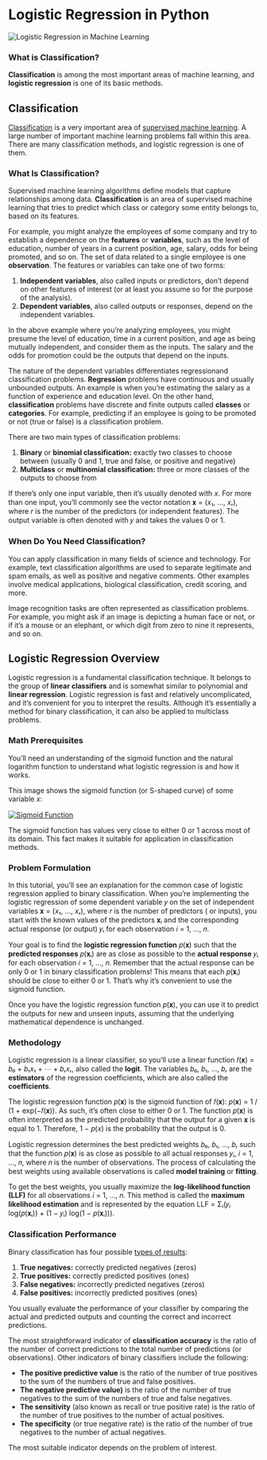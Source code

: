 
# Logistic Regression in Python

![Logistic Regression in Machine Learning](https://www.mindsmapped.com/wp-content/uploads/2020/06/Logistic-Regression-in-Python.png)

### What is Classification?
**Classification**  is among the most important areas of machine learning, and  **logistic regression**  is one of its basic methods. 

## Classification[](https://realpython.com/logistic-regression-python/#classification "Permanent link")

[Classification](https://en.wikipedia.org/wiki/Statistical_classification)  is a very important area of  [supervised machine learning](https://en.wikipedia.org/wiki/Supervised_learning). A large number of important machine learning problems fall within this area. There are many classification methods, and logistic regression is one of them.


### What Is Classification?

Supervised machine learning algorithms define models that capture relationships among data.  **Classification**  is an area of supervised machine learning that tries to predict which class or category some entity belongs to, based on its features.

For example, you might analyze the employees of some company and try to establish a dependence on the  **features**  or  **variables**, such as the level of education, number of years in a current position, age, salary, odds for being promoted, and so on. The set of data related to a single employee is one  **observation**. The features or  variables can take one of two forms:

1.  **Independent variables**, also called inputs or predictors, don’t depend on other features of interest (or at least you assume so for the purpose of the analysis).
2.  **Dependent variables**, also called outputs or responses, depend on the independent variables.

In the above example where you’re analyzing employees, you might presume the level of education, time in a current position, and age as being mutually independent, and consider them as the inputs. The salary and the odds for promotion could be the outputs that depend on the inputs.

The nature of the dependent variables differentiates regressionand classification problems.  **Regression**  problems have continuous and usually unbounded outputs. An example is when you’re estimating the salary as a function of experience and education level. On the other hand,  **classification**  problems have discrete and finite outputs called  **classes**  or  **categories**. For example, predicting if an employee is going to be promoted or not (true or false) is a classification problem.

There are two main types of classification problems:

1.  **Binary**  or  **binomial classification:**  exactly two classes to choose between (usually 0 and 1, true and false, or positive and negative)
2.  **Multiclass**  or  **multinomial classification:**  three or more classes of the outputs to choose from

If there’s only one input variable, then it’s usually denoted with 𝑥. For more than one input, you’ll commonly see the vector notation 𝐱 = (𝑥₁, …, 𝑥ᵣ), where 𝑟 is the number of the predictors (or independent features). The output variable is often denoted with 𝑦 and takes the values 0 or 1.

### When Do You Need Classification?
You can apply classification in many fields of science and technology. For example, text classification algorithms are used to separate legitimate and spam emails, as well as positive and negative comments. Other examples involve medical applications, biological classification, credit scoring, and more.

Image recognition tasks are often represented as classification problems. For example, you might ask if an image is depicting a human face or not, or if it’s a mouse or an elephant, or which digit from zero to nine it represents, and so on. 

## Logistic Regression Overview[](https://realpython.com/logistic-regression-python/#logistic-regression-overview "Permanent link")

Logistic regression is a fundamental classification technique. It belongs to the group of  **linear classifiers**  and is somewhat similar to polynomial and  **linear regression**. Logistic regression is fast and relatively uncomplicated, and it’s convenient for you to interpret the results. Although it’s essentially a method for binary classification, it can also be applied to multiclass problems.

### Math Prerequisites[](https://realpython.com/logistic-regression-python/#logistic-regression-overview "Permanent link")


You’ll need an understanding of the  sigmoid function and the  natural logarithm function to understand what logistic regression is and how it works.

This image shows the sigmoid function (or S-shaped curve) of some variable 𝑥:

[![Sigmoid Function](https://files.realpython.com/media/log-reg-1.e32deaa7cbac.png)](https://files.realpython.com/media/log-reg-1.e32deaa7cbac.png)

The sigmoid function has values very close to either 0 or 1 across most of its domain. This fact makes it suitable for application in classification methods.

### Problem Formulation

In this tutorial, you’ll see an explanation for the common case of logistic regression applied to binary classification. When you’re implementing the logistic regression of some dependent variable 𝑦 on the set of independent variables 𝐱 = (𝑥₁, …, 𝑥ᵣ), where 𝑟 is the number of predictors ( or inputs), you start with the known values of the predictors 𝐱ᵢ and the corresponding actual response (or output) 𝑦ᵢ for each observation 𝑖 = 1, …, 𝑛.

Your goal is to find the  **logistic regression function**  𝑝(𝐱) such that the  **predicted responses**  𝑝(𝐱ᵢ) are as close as possible to the  **actual response**  𝑦ᵢ for each observation 𝑖 = 1, …, 𝑛. Remember that the actual response can be only 0 or 1 in binary classification problems! This means that each 𝑝(𝐱ᵢ) should be close to either 0 or 1. That’s why it’s convenient to use the sigmoid function.

Once you have the logistic regression function 𝑝(𝐱), you can use it to predict the outputs for new and unseen inputs, assuming that the underlying mathematical dependence is unchanged.

### Methodology
Logistic regression is a linear classifier, so you’ll use a linear function 𝑓(𝐱) = 𝑏₀ + 𝑏₁𝑥₁ + ⋯ + 𝑏ᵣ𝑥ᵣ, also called the  **logit**. The variables 𝑏₀, 𝑏₁, …, 𝑏ᵣ are the  **estimators**  of the regression coefficients, which are also called the   **coefficients**.

The logistic regression function 𝑝(𝐱) is the sigmoid function of 𝑓(𝐱): 𝑝(𝐱) = 1 / (1 + exp(−𝑓(𝐱)). As such, it’s often close to either 0 or 1. The function 𝑝(𝐱) is often interpreted as the predicted probability that the output for a given 𝐱 is equal to 1. Therefore, 1 − 𝑝(𝑥) is the probability that the output is 0.

Logistic regression determines the best predicted weights 𝑏₀, 𝑏₁, …, 𝑏ᵣ such that the function 𝑝(𝐱) is as close as possible to all actual responses 𝑦ᵢ, 𝑖 = 1, …, 𝑛, where 𝑛 is the number of observations. The process of calculating the best weights using available observations is called  **model training**  or  **fitting**.

To get the best weights, you usually maximize the  **log-likelihood function (LLF)**  for all observations 𝑖 = 1, …, 𝑛. This method is called the  **maximum likelihood estimation**  and is represented by the equation LLF = Σᵢ(𝑦ᵢ log(𝑝(𝐱ᵢ)) + (1 − 𝑦ᵢ) log(1 − 𝑝(𝐱ᵢ))).


### Classification Performance

Binary classification has four possible  [types of results](https://developers.google.com/machine-learning/crash-course/classification/true-false-positive-negative):

1.  **True negatives:**  correctly predicted negatives (zeros)
2.  **True positives:**  correctly predicted positives (ones)
3.  **False negatives:**  incorrectly predicted negatives (zeros)
4.  **False positives:**  incorrectly predicted positives (ones)

You usually evaluate the performance of your classifier by comparing the actual and predicted outputs and counting the correct and incorrect predictions.

The most straightforward indicator of  **classification accuracy**  is the ratio of the number of correct predictions to the total number of predictions (or observations). Other indicators of binary classifiers include the following:

-   **The  positive predictive value**  is the ratio of the number of true positives to the sum of the numbers of true and false positives.
-   **The  negative predictive value)**  is the ratio of the number of true negatives to the sum of the numbers of true and false negatives.
-   **The  sensitivity**  (also known as recall or true positive rate) is the ratio of the number of true positives to the number of actual positives.
-   **The  specificity**  (or true negative rate) is the ratio of the number of true negatives to the number of actual negatives.

The most suitable indicator depends on the problem of interest. 
